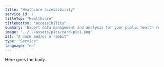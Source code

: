 ```yaml
---
title: "Heathcare accessibility"
service_id: 7
titleTop: "Healthcare"
titleBottom: "accessibility"
summary: 'Expert data management and analysis for your public health research project.'
image: "../../assets/pics/card-pic1.png"
alt: "A duck and/or a rabbit"
type: "Service"
language: "en"
---
```


Here goes the body.